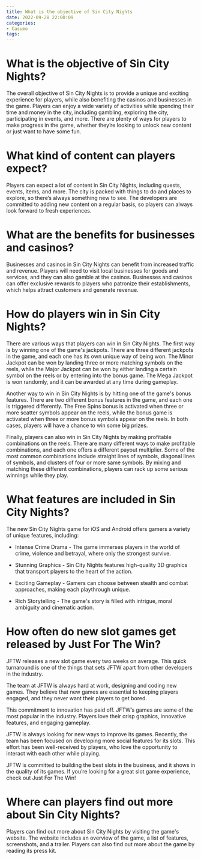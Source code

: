 ```yaml
---
title: What is the objective of Sin City Nights
date: 2022-09-28 22:00:09
categories:
- Casumo
tags:
---
```



#  What is the objective of Sin City Nights?

The overall objective of Sin City Nights is to provide a unique and exciting experience for players, while also benefiting the casinos and businesses in the game. Players can enjoy a wide variety of activities while spending their time and money in the city, including gambling, exploring the city, participating in events, and more. There are plenty of ways for players to make progress in the game, whether they’re looking to unlock new content or just want to have some fun.

# What kind of content can players expect?

Players can expect a lot of content in Sin City Nights, including quests, events, items, and more. The city is packed with things to do and places to explore, so there’s always something new to see. The developers are committed to adding new content on a regular basis, so players can always look forward to fresh experiences.

# What are the benefits for businesses and casinos?

Businesses and casinos in Sin City Nights can benefit from increased traffic and revenue. Players will need to visit local businesses for goods and services, and they can also gamble at the casinos. Businesses and casinos can offer exclusive rewards to players who patronize their establishments, which helps attract customers and generate revenue.

#  How do players win in Sin City Nights?

There are various ways that players can win in Sin City Nights. The first way is by winning one of the game's jackpots. There are three different jackpots in the game, and each one has its own unique way of being won. The Minor Jackpot can be won by landing three or more matching symbols on the reels, while the Major Jackpot can be won by either landing a certain symbol on the reels or by entering into the bonus game. The Mega Jackpot is won randomly, and it can be awarded at any time during gameplay.

Another way to win in Sin City Nights is by hitting one of the game's bonus features. There are two different bonus features in the game, and each one is triggered differently. The Free Spins bonus is activated when three or more scatter symbols appear on the reels, while the bonus game is activated when three or more bonus symbols appear on the reels. In both cases, players will have a chance to win some big prizes.

Finally, players can also win in Sin City Nights by making profitable combinations on the reels. There are many different ways to make profitable combinations, and each one offers a different payout multiplier. Some of the most common combinations include straight lines of symbols, diagonal lines of symbols, and clusters of four or more same symbols. By mixing and matching these different combinations, players can rack up some serious winnings while they play.

#  What features are included in Sin City Nights?

The new Sin City Nights game for iOS and Android offers gamers a variety of unique features, including:

* Intense Crime Drama - The game immerses players in the world of crime, violence and betrayal, where only the strongest survive.

* Stunning Graphics - Sin City Nights features high-quality 3D graphics that transport players to the heart of the action.

* Exciting Gameplay - Gamers can choose between stealth and combat approaches, making each playthrough unique.

* Rich Storytelling - The game's story is filled with intrigue, moral ambiguity and cinematic action.

#  How often do new slot games get released by Just For The Win?

JFTW releases a new slot game every two weeks on average. This quick turnaround is one of the things that sets JFTW apart from other developers in the industry.

The team at JFTW is always hard at work, designing and coding new games. They believe that new games are essential to keeping players engaged, and they never want their players to get bored.

This commitment to innovation has paid off. JFTW’s games are some of the most popular in the industry. Players love their crisp graphics, innovative features, and engaging gameplay.

JFTW is always looking for new ways to improve its games. Recently, the team has been focused on developing more social features for its slots. This effort has been well-received by players, who love the opportunity to interact with each other while playing.

JFTW is committed to building the best slots in the business, and it shows in the quality of its games. If you’re looking for a great slot game experience, check out Just For The Win!

#  Where can players find out more about Sin City Nights?

Players can find out more about Sin City Nights by visiting the game's website. The website includes an overview of the game, a list of features, screenshots, and a trailer. Players can also find out more about the game by reading its press kit.